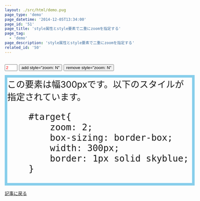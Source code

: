 ```yaml
---
layout: ./src/html/demo.pug
page_type: 'demo'
page_datetime: '2014-12-05T13:34:00'
page_id: '51'
page_title: 'style属性とstyle要素で二重にzoomを指定する'
page_tag:
  - 'demo'
page_description: 'style属性とstyle要素で二重にzoomを指定する'
related_id: '50'
---
```

<style>
html,body{
    margin:0;
}
body{
    padding: 15px;
    background: url(/img/double-zoom-bug/bg50px.gif) repeat 15px 15px;
}
#ctrl{
    height: 50px;
    font-size: 18px;
    line-height: 50px;
}
#zoomVal{
    width: 3em;
    color: red;
}
#target{
    zoom: 2;
    box-sizing: border-box;
    width: 300px;
    border: 4px solid skyblue;
}
</style>
<script>
function addZoom(){
    var tar = document.getElementById('target');
    var val = document.getElementById('zoomVal').value;
    tar.style.zoom = val;
}

function removeZoom(){
    var tar = document.getElementById('target');
    tar.style.zoom = '';
}
</script>

<div id="ctrl">
    <input type="number" id="zoomVal" value="2">
    <button onclick="addZoom();">add style="zoom: N"</button>
    <button onclick="removeZoom();">remove style="zoom: N"</button>
</div>
<div id="target">
    <div>この要素は幅300pxです。以下のスタイルが指定されています。</div>
    <xmp>    #target{
        zoom: 2;
        box-sizing: border-box;
        width: 300px;
        border: 1px solid skyblue;
    }</xmp>
</div>
<p><a href="/archives/50.html">記事に戻る</a></p>
